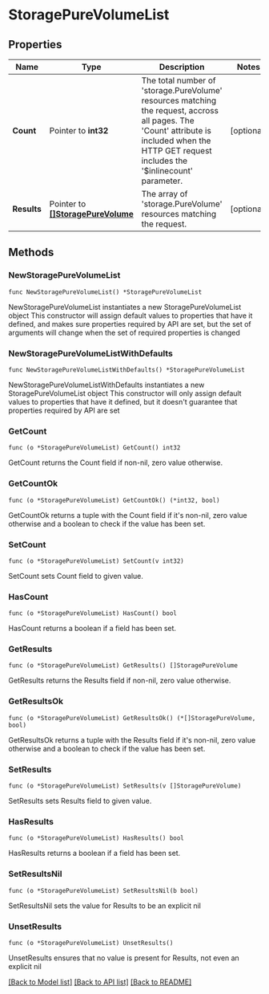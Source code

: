 # StoragePureVolumeList

## Properties

Name | Type | Description | Notes
------------ | ------------- | ------------- | -------------
**Count** | Pointer to **int32** | The total number of &#39;storage.PureVolume&#39; resources matching the request, accross all pages. The &#39;Count&#39; attribute is included when the HTTP GET request includes the &#39;$inlinecount&#39; parameter. | [optional] 
**Results** | Pointer to [**[]StoragePureVolume**](storage.PureVolume.md) | The array of &#39;storage.PureVolume&#39; resources matching the request. | [optional] 

## Methods

### NewStoragePureVolumeList

`func NewStoragePureVolumeList() *StoragePureVolumeList`

NewStoragePureVolumeList instantiates a new StoragePureVolumeList object
This constructor will assign default values to properties that have it defined,
and makes sure properties required by API are set, but the set of arguments
will change when the set of required properties is changed

### NewStoragePureVolumeListWithDefaults

`func NewStoragePureVolumeListWithDefaults() *StoragePureVolumeList`

NewStoragePureVolumeListWithDefaults instantiates a new StoragePureVolumeList object
This constructor will only assign default values to properties that have it defined,
but it doesn't guarantee that properties required by API are set

### GetCount

`func (o *StoragePureVolumeList) GetCount() int32`

GetCount returns the Count field if non-nil, zero value otherwise.

### GetCountOk

`func (o *StoragePureVolumeList) GetCountOk() (*int32, bool)`

GetCountOk returns a tuple with the Count field if it's non-nil, zero value otherwise
and a boolean to check if the value has been set.

### SetCount

`func (o *StoragePureVolumeList) SetCount(v int32)`

SetCount sets Count field to given value.

### HasCount

`func (o *StoragePureVolumeList) HasCount() bool`

HasCount returns a boolean if a field has been set.

### GetResults

`func (o *StoragePureVolumeList) GetResults() []StoragePureVolume`

GetResults returns the Results field if non-nil, zero value otherwise.

### GetResultsOk

`func (o *StoragePureVolumeList) GetResultsOk() (*[]StoragePureVolume, bool)`

GetResultsOk returns a tuple with the Results field if it's non-nil, zero value otherwise
and a boolean to check if the value has been set.

### SetResults

`func (o *StoragePureVolumeList) SetResults(v []StoragePureVolume)`

SetResults sets Results field to given value.

### HasResults

`func (o *StoragePureVolumeList) HasResults() bool`

HasResults returns a boolean if a field has been set.

### SetResultsNil

`func (o *StoragePureVolumeList) SetResultsNil(b bool)`

 SetResultsNil sets the value for Results to be an explicit nil

### UnsetResults
`func (o *StoragePureVolumeList) UnsetResults()`

UnsetResults ensures that no value is present for Results, not even an explicit nil

[[Back to Model list]](../README.md#documentation-for-models) [[Back to API list]](../README.md#documentation-for-api-endpoints) [[Back to README]](../README.md)


